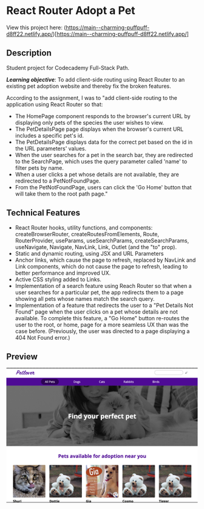 # React Router Adopt a Pet

View this project here: (https://main--charming-puffpuff-d8ff22.netlify.app/)[https://main--charming-puffpuff-d8ff22.netlify.app/]

## Description

Student project for Codecademy Full-Stack Path.

**_Learning objective_**: To add client-side routing using React Router to an existing pet adoption website and thereby fix the broken features.

According to the assignment, I was to "add client-side routing to the application using React Router so that:

- The HomePage component responds to the browser's current URL by displaying only pets of the species the user wishes to view.
- The PetDetailsPage page displays when the browser's current URL includes a specific pet's id.
- The PetDetailsPage displays data for the correct pet based on the id in the URL parameters' values.
- When the user searches for a pet in the search bar, they are redirected to the SearchPage, which uses the query parameter called 'name' to filter pets by name.
- When a user clicks a pet whose details are not available, they are redirected to a PetNotFoundPage.
- From the PetNotFoundPage, users can click the 'Go Home' button that will take them to the root path page."

## Technical Features

- React Router hooks, utility functions, and components: createBrowserRouter, createRoutesFromElements, Route, RouterProvider, useParams, useSearchParams, createSearchParams, useNavigate, Navigate, NavLink, Link, Outlet (and the "to" prop).
- Static and dynamic routing, using JSX and URL Parameters
- Anchor links, which cause the page to refresh, replaced by NavLink and Link components, which do not cause the page to refresh, leading to better performance and improved UX.
- Active CSS styling added to Links.
- Implementation of a search feature using Reach Router so that when a user searches for a particular pet, the app redirects them to a page showing all pets whose names match the search query.
- Implementation of a feature that redirects the user to a "Pet Details Not Found" page when the user clicks on a pet whose details are not available. To complete this feature, a "Go Home" button re-routes the user to the root, or home, page for a more seamless UX than was the case before. (Previously, the user was directed to a page displaying a 404 Not Found error.)

## Preview

![React-Router-Adopt-a-Pet-Preview](./public/adopt-a-pet-preview.png)
